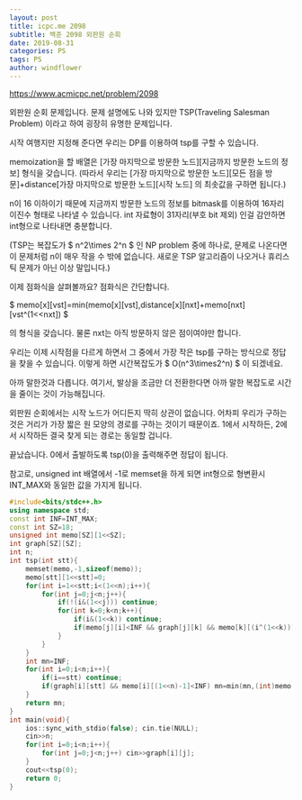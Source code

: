 ```yaml
---
layout: post
title: icpc.me 2098
subtitle: 백준 2098 외판원 순회
date: 2019-08-31
categories: PS
tags: PS
author: windflower
---
```


<https://www.acmicpc.net/problem/2098>

외판원 순회 문제입니다. 문제 설명에도 나와 있지만 TSP(Traveling Salesman Problem) 이라고 하여 굉장히 유명한 문제입니다.

시작 여행지만 지정해 준다면 우리는 DP를 이용하여 tsp를 구할 수 있습니다.

memoization을 할 배열은 [가장 마지막으로 방문한 노드][지금까지 방문한 노드의 정보] 형식을 갖습니다. (따라서 우리는 [가장 마지막으로 방문한 노드][모든 점을 방문]+distance[가장 마지막으로 방문한 노드][시작 노드] 의 최솟값을 구하면 됩니다.)

n이 16 이하이기 때문에 지금까지 방문한 노드의 정보를 bitmask를 이용하여 16자리 이진수 형태로 나타낼 수 있습니다. int 자료형이 31자리(부호 bit 제외) 인걸 감안하면 int형으로 나타내면 충분합니다.

(TSP는 복잡도가 $ n^2\times 2^n $ 인 NP problem 중에 하나로, 문제로 나온다면 이 문제처럼 n이 매우 작을 수 밖에 없습니다. 새로운 TSP 알고리즘이 나오거나 휴리스틱 문제가 아닌 이상 말입니다.)

이제 점화식을 살펴볼까요? 점화식은 간단합니다.

$ memo[x][vst]=min(memo[x][vst],distance[x][nxt]+memo[nxt][vst^(1<<nxt]) $

의 형식을 갖습니다. 물론 nxt는 아직 방문하지 않은 점이여야만 합니다.

우리는 이제 시작점을 다르게 하면서 그 중에서 가장 작은 tsp를 구하는 방식으로 정답을 찾을 수 있습니다. 이렇게 하면 시간복잡도가 $ O(n^3\times2^n) $ 이 되겠네요.

아까 말한것과 다릅니다. 여기서, 발상을 조금만 더 전환한다면 아까 말한 복잡도로 시간을 줄이는 것이 가능해집니다.

외판원 순회에서는 시작 노드가 어디든지 딱히 상관이 없습니다. 어차피 우리가 구하는 것은 거리가 가장 짧은 원 모양의 경로를 구하는 것이기 때문이죠. 1에서 시작하든, 2에서 시작하든 결국 찾게 되는 경로는 동일할 겁니다.

끝났습니다. 0에서 출발하도록 tsp(0)을 출력해주면 정답이 됩니다.

참고로, unsigned int 배열에서 -1로 memset을 하게 되면 int형으로 형변환시 INT_MAX와 동일한 값을 가지게 됩니다.

```cpp
#include<bits/stdc++.h>
using namespace std;
const int INF=INT_MAX;
const int SZ=18;
unsigned int memo[SZ][1<<SZ];
int graph[SZ][SZ];
int n;
int tsp(int stt){
	memset(memo,-1,sizeof(memo));
	memo[stt][1<<stt]=0;
	for(int i=1<<stt;i<(1<<n);i++){
		for(int j=0;j<n;j++){
			if(!(i&(1<<j))) continue;
			for(int k=0;k<n;k++){
				if(i&(1<<k)) continue;
				if(memo[j][i]<INF && graph[j][k] && memo[k][(i^(1<<k))]>memo[j][i]+graph[j][k]) memo[k][(i^(1<<k))]=memo[j][i]+graph[j][k];
			}
		}
	}
	int mn=INF;
	for(int i=0;i<n;i++){
		if(i==stt) continue;
		if(graph[i][stt] && memo[i][(1<<n)-1]<INF) mn=min(mn,(int)memo[i][(1<<n)-1]+graph[i][stt]);
	}
	return mn;
}
int main(void){
	ios::sync_with_stdio(false); cin.tie(NULL);
	cin>>n;
	for(int i=0;i<n;i++){
		for(int j=0;j<n;j++) cin>>graph[i][j];
	}
	cout<<tsp(0);
	return 0;
}
```
